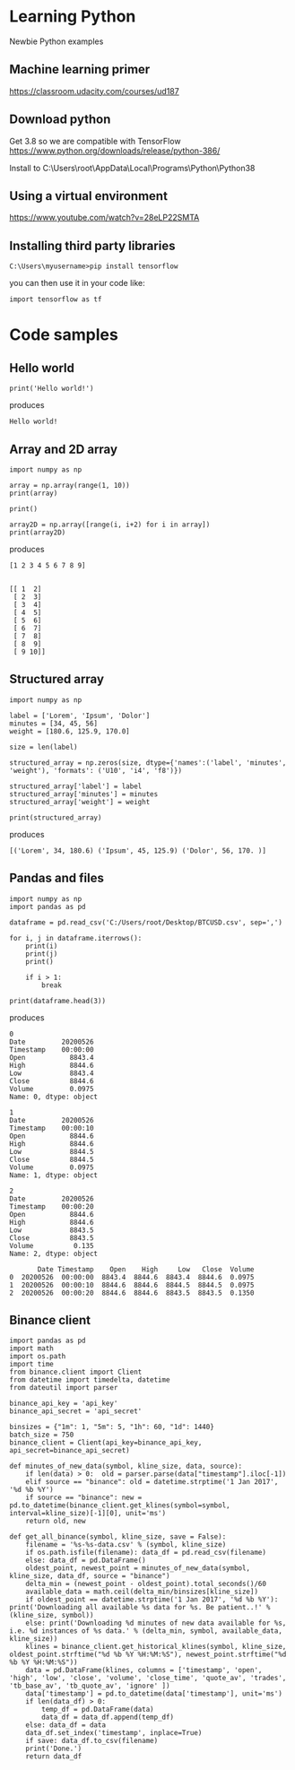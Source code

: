 # Learning Python
Newbie Python examples


## Machine learning primer

https://classroom.udacity.com/courses/ud187

## Download python

Get 3.8 so we are compatible with TensorFlow
https://www.python.org/downloads/release/python-386/

Install to C:\Users\root\AppData\Local\Programs\Python\Python38

## Using a virtual environment

https://www.youtube.com/watch?v=28eLP22SMTA

## Installing third party libraries

`C:\Users\myusername>pip install tensorflow`


you can then use it in your code like:

```
import tensorflow as tf
```

# Code samples

## Hello world

```
print('Hello world!')
```

produces

```
Hello world!
```

## Array and 2D array

```
import numpy as np

array = np.array(range(1, 10))
print(array)

print()

array2D = np.array([range(i, i+2) for i in array])
print(array2D)
```

produces

```
[1 2 3 4 5 6 7 8 9]


[[ 1  2]
 [ 2  3]
 [ 3  4]
 [ 4  5]
 [ 5  6]
 [ 6  7]
 [ 7  8]
 [ 8  9]
 [ 9 10]]
```

## Structured array

```
import numpy as np

label = ['Lorem', 'Ipsum', 'Dolor']
minutes = [34, 45, 56]
weight = [180.6, 125.9, 170.0]

size = len(label)

structured_array = np.zeros(size, dtype={'names':('label', 'minutes', 'weight'), 'formats': ('U10', 'i4', 'f8')})

structured_array['label'] = label
structured_array['minutes'] = minutes
structured_array['weight'] = weight

print(structured_array)
```

produces

```
[('Lorem', 34, 180.6) ('Ipsum', 45, 125.9) ('Dolor', 56, 170. )]
```

## Pandas and files

```
import numpy as np
import pandas as pd

dataframe = pd.read_csv('C:/Users/root/Desktop/BTCUSD.csv', sep=',')

for i, j in dataframe.iterrows():
    print(i)
    print(j)
    print()

    if i > 1:
        break

print(dataframe.head(3))
```

produces

```
0
Date         20200526
Timestamp    00:00:00
Open           8843.4
High           8844.6
Low            8843.4
Close          8844.6
Volume         0.0975
Name: 0, dtype: object

1
Date         20200526
Timestamp    00:00:10
Open           8844.6
High           8844.6
Low            8844.5
Close          8844.5
Volume         0.0975
Name: 1, dtype: object

2
Date         20200526
Timestamp    00:00:20
Open           8844.6
High           8844.6
Low            8843.5
Close          8843.5
Volume          0.135
Name: 2, dtype: object

       Date Timestamp    Open    High     Low   Close  Volume
0  20200526  00:00:00  8843.4  8844.6  8843.4  8844.6  0.0975
1  20200526  00:00:10  8844.6  8844.6  8844.5  8844.5  0.0975
2  20200526  00:00:20  8844.6  8844.6  8843.5  8843.5  0.1350

```


## Binance client

```
import pandas as pd
import math
import os.path
import time
from binance.client import Client
from datetime import timedelta, datetime
from dateutil import parser

binance_api_key = 'api_key'
binance_api_secret = 'api_secret'

binsizes = {"1m": 1, "5m": 5, "1h": 60, "1d": 1440}
batch_size = 750
binance_client = Client(api_key=binance_api_key, api_secret=binance_api_secret)

def minutes_of_new_data(symbol, kline_size, data, source):
    if len(data) > 0:  old = parser.parse(data["timestamp"].iloc[-1])
    elif source == "binance": old = datetime.strptime('1 Jan 2017', '%d %b %Y')
    if source == "binance": new = pd.to_datetime(binance_client.get_klines(symbol=symbol, interval=kline_size)[-1][0], unit='ms')
    return old, new

def get_all_binance(symbol, kline_size, save = False):
    filename = '%s-%s-data.csv' % (symbol, kline_size)
    if os.path.isfile(filename): data_df = pd.read_csv(filename)
    else: data_df = pd.DataFrame()
    oldest_point, newest_point = minutes_of_new_data(symbol, kline_size, data_df, source = "binance")
    delta_min = (newest_point - oldest_point).total_seconds()/60
    available_data = math.ceil(delta_min/binsizes[kline_size])
    if oldest_point == datetime.strptime('1 Jan 2017', '%d %b %Y'): print('Downloading all available %s data for %s. Be patient..!' % (kline_size, symbol))
    else: print('Downloading %d minutes of new data available for %s, i.e. %d instances of %s data.' % (delta_min, symbol, available_data, kline_size))
    klines = binance_client.get_historical_klines(symbol, kline_size, oldest_point.strftime("%d %b %Y %H:%M:%S"), newest_point.strftime("%d %b %Y %H:%M:%S"))
    data = pd.DataFrame(klines, columns = ['timestamp', 'open', 'high', 'low', 'close', 'volume', 'close_time', 'quote_av', 'trades', 'tb_base_av', 'tb_quote_av', 'ignore' ])
    data['timestamp'] = pd.to_datetime(data['timestamp'], unit='ms')
    if len(data_df) > 0:
        temp_df = pd.DataFrame(data)
        data_df = data_df.append(temp_df)
    else: data_df = data
    data_df.set_index('timestamp', inplace=True)
    if save: data_df.to_csv(filename)
    print('Done.')
    return data_df
```

